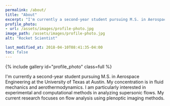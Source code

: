```yaml
---
permalink: /about/
title: "About"
excerpt: "I'm currently a second-year student pursuing M.S. in Aerospace Engineering at the University of Texas at Austin."
profile_photo:
- url: /assets/images/profile-photo.jpg
image_path: /assets/images/profile-photo.jpg
alt: "Rocket Scientist"

last_modified_at: 2018-04-10T08:41:35-04:00
toc: false
---
```


{% include gallery id="profile_photo" class=full %}

I'm currently a second-year student pursuing M.S. in Aerospace Engineering at the University of Texas at Austin. My concentration is in fluid mechanics and aerothermodynamics. I am particularly interested in experimental and computational methods in analyzing supersonic flows. My current research focuses on flow analysis using plenoptic imaging methods.


